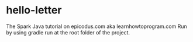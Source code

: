 # hello-letter
The Spark Java tutorial on epicodus.com aka learnhowtoprogram.com
Run by using gradle run at the root folder of the project.
